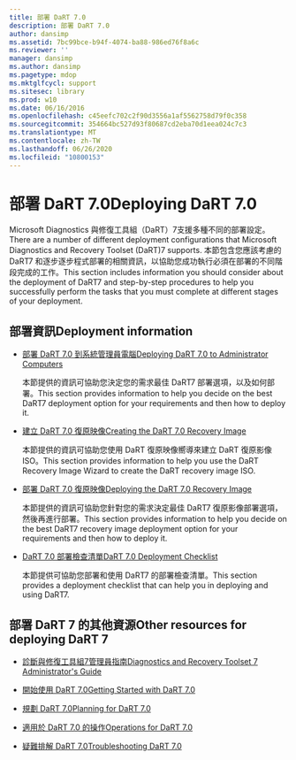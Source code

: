 ```yaml
---
title: 部署 DaRT 7.0
description: 部署 DaRT 7.0
author: dansimp
ms.assetid: 7bc99bce-b94f-4074-ba88-986ed76f8a6c
ms.reviewer: ''
manager: dansimp
ms.author: dansimp
ms.pagetype: mdop
ms.mktglfcycl: support
ms.sitesec: library
ms.prod: w10
ms.date: 06/16/2016
ms.openlocfilehash: c45eefc702c2f90d3556a1af5562758d79f0c358
ms.sourcegitcommit: 354664bc527d93f80687cd2eba70d1eea024c7c3
ms.translationtype: MT
ms.contentlocale: zh-TW
ms.lasthandoff: 06/26/2020
ms.locfileid: "10800153"
---
```

# <span data-ttu-id="7cf4d-103">部署 DaRT 7.0</span><span class="sxs-lookup"><span data-stu-id="7cf4d-103">Deploying DaRT 7.0</span></span>


<span data-ttu-id="7cf4d-104">Microsoft Diagnostics 與修復工具組（DaRT）7支援多種不同的部署設定。</span><span class="sxs-lookup"><span data-stu-id="7cf4d-104">There are a number of different deployment configurations that Microsoft Diagnostics and Recovery Toolset (DaRT)7 supports.</span></span> <span data-ttu-id="7cf4d-105">本節包含您應該考慮的 DaRT7 和逐步逐步程式部署的相關資訊，以協助您成功執行必須在部署的不同階段完成的工作。</span><span class="sxs-lookup"><span data-stu-id="7cf4d-105">This section includes information you should consider about the deployment of DaRT7 and step-by-step procedures to help you successfully perform the tasks that you must complete at different stages of your deployment.</span></span>

## <span data-ttu-id="7cf4d-106">部署資訊</span><span class="sxs-lookup"><span data-stu-id="7cf4d-106">Deployment information</span></span>


-   [<span data-ttu-id="7cf4d-107">部署 DaRT 7.0 到系統管理員電腦</span><span class="sxs-lookup"><span data-stu-id="7cf4d-107">Deploying DaRT 7.0 to Administrator Computers</span></span>](deploying-dart-70-to-administrator-computers-dart-7.md)

    <span data-ttu-id="7cf4d-108">本節提供的資訊可協助您決定您的需求最佳 DaRT7 部署選項，以及如何部署。</span><span class="sxs-lookup"><span data-stu-id="7cf4d-108">This section provides information to help you decide on the best DaRT7 deployment option for your requirements and then how to deploy it.</span></span>

-   [<span data-ttu-id="7cf4d-109">建立 DaRT 7.0 復原映像</span><span class="sxs-lookup"><span data-stu-id="7cf4d-109">Creating the DaRT 7.0 Recovery Image</span></span>](creating-the-dart-70-recovery-image-dart-7.md)

    <span data-ttu-id="7cf4d-110">本節提供的資訊可協助您使用 DaRT 復原映像嚮導來建立 DaRT 復原影像 ISO。</span><span class="sxs-lookup"><span data-stu-id="7cf4d-110">This section provides information to help you use the DaRT Recovery Image Wizard to create the DaRT recovery image ISO.</span></span>

-   [<span data-ttu-id="7cf4d-111">部署 DaRT 7.0 復原映像</span><span class="sxs-lookup"><span data-stu-id="7cf4d-111">Deploying the DaRT 7.0 Recovery Image</span></span>](deploying-the-dart-70-recovery-image-dart-7.md)

    <span data-ttu-id="7cf4d-112">本節提供的資訊可協助您針對您的需求決定最佳 DaRT7 復原影像部署選項，然後再進行部署。</span><span class="sxs-lookup"><span data-stu-id="7cf4d-112">This section provides information to help you decide on the best DaRT7 recovery image deployment option for your requirements and then how to deploy it.</span></span>

-   [<span data-ttu-id="7cf4d-113">DaRT 7.0 部署檢查清單</span><span class="sxs-lookup"><span data-stu-id="7cf4d-113">DaRT 7.0 Deployment Checklist</span></span>](dart-70-deployment-checklist-dart-7.md)

    <span data-ttu-id="7cf4d-114">本節提供可協助您部署和使用 DaRT7 的部署檢查清單。</span><span class="sxs-lookup"><span data-stu-id="7cf4d-114">This section provides a deployment checklist that can help you in deploying and using DaRT7.</span></span>

## <span data-ttu-id="7cf4d-115">部署 DaRT 7 的其他資源</span><span class="sxs-lookup"><span data-stu-id="7cf4d-115">Other resources for deploying DaRT 7</span></span>


-   [<span data-ttu-id="7cf4d-116">診斷與修復工具組7管理員指南</span><span class="sxs-lookup"><span data-stu-id="7cf4d-116">Diagnostics and Recovery Toolset 7 Administrator's Guide</span></span>](index.md)

-   [<span data-ttu-id="7cf4d-117">開始使用 DaRT 7.0</span><span class="sxs-lookup"><span data-stu-id="7cf4d-117">Getting Started with DaRT 7.0</span></span>](getting-started-with-dart-70-new-ia.md)

-   [<span data-ttu-id="7cf4d-118">規劃 DaRT 7.0</span><span class="sxs-lookup"><span data-stu-id="7cf4d-118">Planning for DaRT 7.0</span></span>](planning-for-dart-70-new-ia.md)

-   [<span data-ttu-id="7cf4d-119">適用於 DaRT 7.0 的操作</span><span class="sxs-lookup"><span data-stu-id="7cf4d-119">Operations for DaRT 7.0</span></span>](operations-for-dart-70-new-ia.md)

-   [<span data-ttu-id="7cf4d-120">疑難排解 DaRT 7.0</span><span class="sxs-lookup"><span data-stu-id="7cf4d-120">Troubleshooting DaRT 7.0</span></span>](troubleshooting-dart-70-new-ia.md)

 

 





